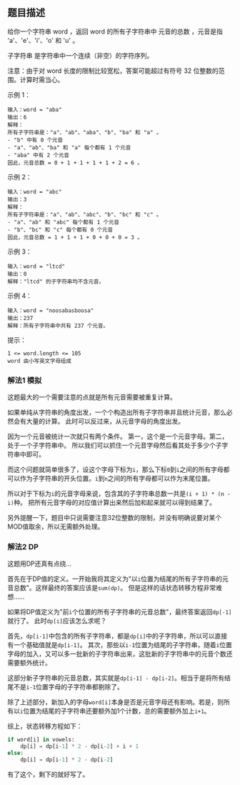 ## 题目描述
给你一个字符串 word ，返回 word 的所有子字符串中 元音的总数 ，元音是指 'a'、'e'、'i'、'o' 和 'u' 。

子字符串 是字符串中一个连续（非空）的字符序列。

注意：由于对 word 长度的限制比较宽松，答案可能超过有符号 32 位整数的范围。计算时需当心。

示例 1：
```
输入：word = "aba"
输出：6
解释：
所有子字符串是："a"、"ab"、"aba"、"b"、"ba" 和 "a" 。
- "b" 中有 0 个元音
- "a"、"ab"、"ba" 和 "a" 每个都有 1 个元音
- "aba" 中有 2 个元音
因此，元音总数 = 0 + 1 + 1 + 1 + 1 + 2 = 6 。
```
示例 2：
```
输入：word = "abc"
输出：3
解释：
所有子字符串是："a"、"ab"、"abc"、"b"、"bc" 和 "c" 。
- "a"、"ab" 和 "abc" 每个都有 1 个元音
- "b"、"bc" 和 "c" 每个都有 0 个元音
因此，元音总数 = 1 + 1 + 1 + 0 + 0 + 0 = 3 。
```
示例 3：
```
输入：word = "ltcd"
输出：0
解释："ltcd" 的子字符串均不含元音。
```
示例 4：
```
输入：word = "noosabasboosa"
输出：237
解释：所有子字符串中共有 237 个元音。
```

提示：
```
1 <= word.length <= 105
word 由小写英文字母组成
```

### 解法1 模拟
这题最大的一个需要注意的点就是所有元音需要被重复计算。

如果单纯从字符串的角度出发，一个个构造出所有子字符串并且统计元音，那么必然会有大量的计算。
此时可以反过来，从元音字母的角度出发。

因为一个元音被统计一次就只有两个条件。
第一，这个是一个元音字母。第二，处于一个子字符串中。
所以我们可以抓住一个元音字母然后看其处于多少个子字符串中即可。

而这个问题就简单很多了，设这个字母下标为`i`，那么下标`0`到`i`之间的所有字母都可以作为子字符串的开头位置。`i`到`n`之间的所有字母都可以作为末尾位置。

所以对于下标为`i`的元音字母来说，包含其的子字符串总数一共是`(i + 1) * (n - i)`种。
把所有元音字母的对应值计算出来然后加和起来就可以得到结果了。

另外提醒一下，题目中只说需要注意32位整数的限制，并没有明确说要对某个MOD值取余，所以无需额外处理。

### 解法2 DP
这题用DP还真有点绕…

首先在于DP值的定义。一开始我将其定义为"以`i`位置为结尾的所有子字符串的元音总数"。这样最终的答案应该是`sum(dp)`。
但是这样的话状态转移方程非常难想……

如果将DP值定义为"前`i`个位置的所有子字符串的元音总数"，最终答案返回`dp[-1]`就行了。
此时`dp[i]`应该怎么求呢？

首先，`dp[i-1]`中包含的所有子字符串，都是`dp[i]`中的子字符串，所以可以直接有一个基础值就是`dp[i-1]`。
其次，那些以`i-1`位置为结尾的子字符串，随着`i`位置字母的加入，又可以多一批新的子字符串出来，这批新的子字符串中的元音个数还需要额外统计。

这部分新子字符串的元音总数，其实就是`dp[i-1] - dp[i-2]`。相当于是将所有结尾不是`i-1`位置字母的子字符串都剔除了。

除了上述部分，新加入的字母`word[i]`本身是否是元音字母还有影响。若是，则所有以`i`位置为结尾的子字符串还要额外加1个计数，总的需要额外加上`i+1`。

综上，状态转移方程如下：
```python
if word[i] in vowels:
    dp[i] = dp[i-1] * 2 - dp[i-2] + i + 1
else:
    dp[i] = dp[i-1] * 2 - dp[i-2]
```

有了这个，剩下的就好写了。